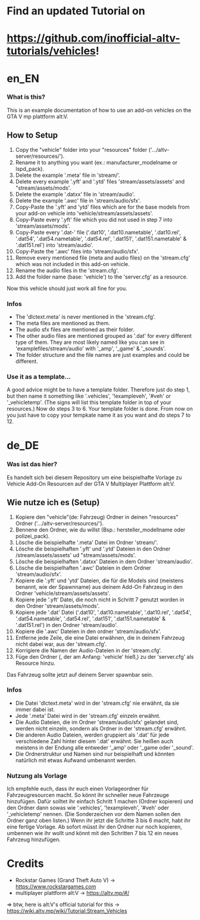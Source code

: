 # Find an updated Tutorial on
# **https://github.com/inofficial-altv-tutorials/vehicles**!


# en_EN
### What is this?
This is an example documentation of how to use an add-on vehicles on the GTA V mp plattform alt:V.

## How to Setup
1. Copy the "vehicle" folder into your "resources" folder ('.../altv-server/resources/'). 
2. Rename it to anything you want (ex.: manufacturer_modelname or lspd_pack).
3. Delete the example '.meta' file in 'stream/'.
4. Delete every example '.yft' and '.ytd' files 'stream/assets/assets' and "stream/assets/mods'.
5. Delete the example '.datxx' file in 'stream/audio'.
6. Delete the example '.awc' file in 'stream/audio/sfx'.
7. Copy-Paste the '.yft' and 'ytd' files which are for the base models from your add-on vehicle into 'vehicle/stream/assets/assets'.
8. Copy-Paste every '.yft' file which you did not used in step 7 into 'stream/assets/mods'.
9. Copy-Paste every '.dat-' file ('.dat10', '.dat10.nametable', '.dat10.rel', '.dat54', '.dat54.nametable', '.dat54.rel', '.dat151', '.dat151.nametable' & '.dat151.rel') into 'stream/audio'.
10. Copy-Paste the '.awc' files into 'stream/audio/sfx'.
11. Remove every mentioned file (meta and audio files) on the 'stream.cfg' which was not included in this add-on vehicle.
12. Rename the audio files in the 'stream.cfg'.
13. Add the folder name (base: 'vehicle') to the 'server.cfg' as a resource.

Now this vehicle should just work all fine for you.

### Infos
- The 'dlctext.meta' is never mentioned in the 'stream.cfg'.
- The meta files are mentioned as them.
- The audio sfx files are mentioned as their folder.
- The other audio files are mentioned grouped as '.dat' for every different type of them. They are most likely named like you can see in 'examplefiles/stream/audio' with '_amp', '_game' & '_sounds'.
- The folder structure and the file names are just examples and could be different.

### Use it as a template...
A good advice might be to have a template folder. Therefore just do step 1, but then name it something like '.vehicles', '!exampleveh', '#veh' or '_vehicletemp'. (The signs will list this template folder in top of your resources.) Now do steps 3 to 6. Your template folder is done. From now on you just have to copy your tempkate name it as you want and do steps 7 to 12.



# de_DE 
### Was ist das hier?
Es handelt sich bei diesem Repository um eine beispielhafte Vorlage zu Vehicle Add-On Resourcen auf der GTA V Multiplayer Plattform alt:V.

## Wie nutze ich es (Setup)
1. Kopiere den "vehicle"(de: Fahrzeug) Ordner in deinen "resources" Ordner ('.../altv-server/resources/'). 
2. Bennene den Ordner, wie du willst (Bsp.: hersteller_modellname oder polizei_pack).
3. Lösche die beispielhafte '.meta' Datei im Ordner 'stream/'.
4. Lösche die beispielhaften '.yft' und '.ytd' Dateien in den Ordner /stream/assets/assets' ud "stream/assets/mods'.
5. Lösche die beispielhaften '.datxx' Dateien in dem Ordner 'stream/audio'.
6. Lösche die beispielhaften '.awc' Dateien in dem Ordner 'stream/audio/sfx'.
7. Kopiere die '.yft' und 'ytd' Dateien, die für die Models sind (meistens benannt, wie der Spawnname) aus deinem Add-On Fahrzeug in den Ordner 'vehicle/stream/assets/assets'.
8. Kopiere jede '.yft' Datei, die noch nicht in Schritt 7 genutzt worden in den Ordner 'stream/assets/mods'.
9. Kopiere jede '.dat' Datei ('.dat10', '.dat10.nametable', '.dat10.rel', '.dat54', '.dat54.nametable', '.dat54.rel', '.dat151', '.dat151.nametable' & '.dat151.rel') in den Ordner 'stream/audio'.
10. Kopiere die '.awc' Dateien in den ordner 'stream/audio/sfx'.
11. Entferne jede Zeile, die eine Datei erwähnen, die in deinem Fahrzeug nicht dabei war, aus der 'stream.cfg'.
12. Korrigiere die Namen der Audio-Dateien in der 'stream.cfg'.
13. Füge den Ordner (, der am Anfang: 'vehicle' hieß,) zu der 'server.cfg' als Resource hinzu.

Das Fahrzeug sollte jetzt auf deinem Server spawnbar sein.

### Infos
- Die Datei 'dlctext.meta' wird in der 'stream.cfg' nie erwähnt, da sie immer dabei ist.
- Jede '.meta' Datei wird in der 'stream.cfg' einzeln erwähnt.
- Die Audio Dateien, die im Ordner 'stream/audio/sfx' gelandet sind, werden nicht einzeln, sondern als Ordner in der 'stream.cfg' erwähnt.
- Die anderen Audio Dateien, werden gruppiert als '.dat' für jede verschiedene Zahl hinter diesem '.dat' erwähnt. Sie heißen auch meistens in der Endung alle entweder '_amp' oder '_game oder '_sound'.
- Die Ordnerstruktur und Namen sind nur beispielhaft und könnten natürlich mit etwas Aufwand umbenannt werden.

### Nutzung als Vorlage
Ich empfehle euch, dass ihr euch einen Vorlageordner für Fahrzeugresourcen macht. So könnt ihr schneller neue Fahrzeuge hinzufügen. Dafür solltet ihr einfach Schritt 1 machen (Ordner kopieren) und den Ordner dann sowas wie '.vehicles', '!exampleveh', '#veh' oder '_vehicletemp' nennen. (Die Sonderzeichen vor dem Namen sollen den Ordner ganz oben listen.) Wenn ihr jetzt die Schritte 3 bis 6 macht, habt ihr eine fertige Vorlage. Ab sofort müsst ihr den Ordner nur noch kopieren, umbennen wie ihr wollt und könnt mit den Schritten 7 bis 12 ein neues Fahrzeug hinzufügen.


# Credits
- Rockstar Games (Grand Theft Auto V) -> https://www.rockstargames.com
- multiplayer plattform alt:V -> https://altv.mp/#/

=> btw, here is alt:V's official tutorial for this -> https://wiki.altv.mp/wiki/Tutorial:Stream_Vehicles
